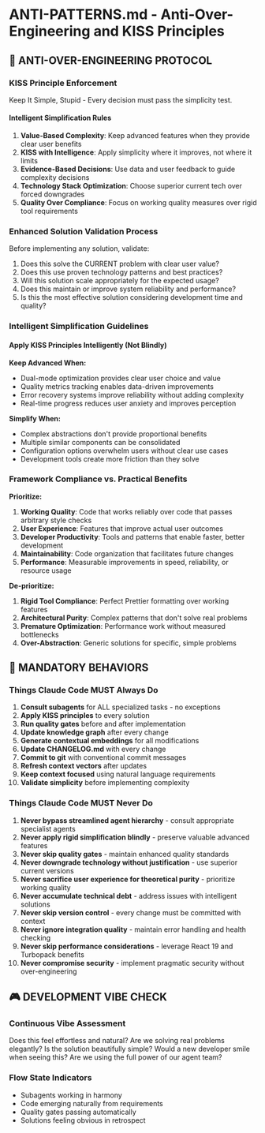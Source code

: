 # ANTI-PATTERNS.md - Anti-Over-Engineering and KISS Principles

## 🚫 ANTI-OVER-ENGINEERING PROTOCOL

### **KISS Principle Enforcement**
Keep It Simple, Stupid - Every decision must pass the simplicity test.

#### **Intelligent Simplification Rules**
1. **Value-Based Complexity**: Keep advanced features when they provide clear user benefits
2. **KISS with Intelligence**: Apply simplicity where it improves, not where it limits
3. **Evidence-Based Decisions**: Use data and user feedback to guide complexity decisions
4. **Technology Stack Optimization**: Choose superior current tech over forced downgrades
5. **Quality Over Compliance**: Focus on working quality measures over rigid tool requirements

### **Enhanced Solution Validation Process**
Before implementing any solution, validate:
1. Does this solve the CURRENT problem with clear user value?
2. Does this use proven technology patterns and best practices?
3. Will this solution scale appropriately for the expected usage?
4. Does this maintain or improve system reliability and performance?
5. Is this the most effective solution considering development time and quality?

### **Intelligent Simplification Guidelines**

#### **Apply KISS Principles Intelligently (Not Blindly)**

**Keep Advanced When:**
- Dual-mode optimization provides clear user choice and value
- Quality metrics tracking enables data-driven improvements
- Error recovery systems improve reliability without adding complexity
- Real-time progress reduces user anxiety and improves perception

**Simplify When:**
- Complex abstractions don't provide proportional benefits
- Multiple similar components can be consolidated
- Configuration options overwhelm users without clear use cases
- Development tools create more friction than they solve

### **Framework Compliance vs. Practical Benefits**

**Prioritize:**
1. **Working Quality**: Code that works reliably over code that passes arbitrary style checks
2. **User Experience**: Features that improve actual user outcomes
3. **Developer Productivity**: Tools and patterns that enable faster, better development
4. **Maintainability**: Code organization that facilitates future changes
5. **Performance**: Measurable improvements in speed, reliability, or resource usage

**De-prioritize:**
1. **Rigid Tool Compliance**: Perfect Prettier formatting over working features
2. **Architectural Purity**: Complex patterns that don't solve real problems
3. **Premature Optimization**: Performance work without measured bottlenecks
4. **Over-Abstraction**: Generic solutions for specific, simple problems

## 🚨 MANDATORY BEHAVIORS

### **Things Claude Code MUST Always Do**
1. **Consult subagents** for ALL specialized tasks - no exceptions
2. **Apply KISS principles** to every solution
3. **Run quality gates** before and after implementation
4. **Update knowledge graph** after every change
5. **Generate contextual embeddings** for all modifications
6. **Update CHANGELOG.md** with every change
7. **Commit to git** with conventional commit messages
8. **Refresh context vectors** after updates
9. **Keep context focused** using natural language requirements
10. **Validate simplicity** before implementing complexity

### **Things Claude Code MUST Never Do**
1. **Never bypass streamlined agent hierarchy** - consult appropriate specialist agents
2. **Never apply rigid simplification blindly** - preserve valuable advanced features
3. **Never skip quality gates** - maintain enhanced quality standards
4. **Never downgrade technology without justification** - use superior current versions
5. **Never sacrifice user experience for theoretical purity** - prioritize working quality
6. **Never accumulate technical debt** - address issues with intelligent solutions
7. **Never skip version control** - every change must be committed with context
8. **Never ignore integration quality** - maintain error handling and health checking
9. **Never skip performance considerations** - leverage React 19 and Turbopack benefits
10. **Never compromise security** - implement pragmatic security without over-engineering

## 🎮 DEVELOPMENT VIBE CHECK

### **Continuous Vibe Assessment**
Does this feel effortless and natural?
Are we solving real problems elegantly?
Is the solution beautifully simple?
Would a new developer smile when seeing this?
Are we using the full power of our agent team?

### **Flow State Indicators**
- Subagents working in harmony
- Code emerging naturally from requirements
- Quality gates passing automatically
- Solutions feeling obvious in retrospect